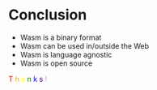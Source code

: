 <div class="h-full flex flex-col">

# Conclusion
  <div class="flex flex-1 flex-col mb-14">
    <ul>
      <li>Wasm is a binary format</li>
      <li>Wasm can be used in/outside the Web</li>
      <li>Wasm is language agnostic</li>
      <li>Wasm is open source</li>
    </ul>
    <div v-click="1" class="flex flex-1 items-center justify-center text-[10rem]">
      <span style="color: red;">T</span>
      <span style="color: orange;">h</span>
      <span style="color: yellow;">a</span>
      <span style="color: green;">n</span>
      <span style="color: blue;">k</span>
      <span style="color: indigo;">s</span>
      <span style="color: violet;">!</span>
    </div>
  </div>
</div>

<Footer />
